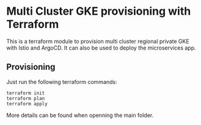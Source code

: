 # Multi Cluster GKE provisioning with Terraform

This is a terraform module to provision multi cluster regional private GKE with Istio and ArgoCD.
It can also be used to deploy the microservices app.

## Provisioning

Just run the following terraform commands:

    terraform init
    terraform plan
    terraform apply
    
More details can be found when openning the main folder.
